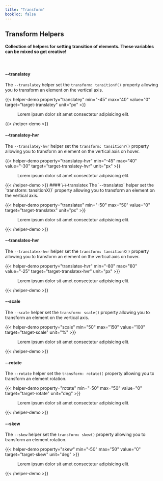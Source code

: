 ```yaml
---
title: "Transform"
bookToc: false
---
```


## Transform Helpers

#### Collection of helpers for setting transition of elements. These variables can be mixed so get creative!

<br>

#### \-\-translatey
The `--translatey` helper set the `transform: tansitionY()` property allowing you to transform an element on the vertical axis.

{{< helper-demo property="translatey" min="-45" max="40" value="0" target="target-translatey" unit="px" >}}
<figure style="--maxw:300px; --br:5px; --pos:relative; --bg:#eee">
    <figcaption id="target-translatey" style="--bg:rgba(0,0,0,.8); --c:white; --br:5px; ">
        Lorem ipsum dolor sit amet consectetur adipisicing elit.
    </figcaption>
</figure>
{{< /helper-demo >}}

#### \-\-translatey-hvr
The `--translatey-hvr` helper set the `transform: tansitionY()` property allowing you to transform an element on the vertical axis on hover.

{{< helper-demo property="translatey-hvr" min="-45" max="40" value="-30" target="target-translatey-hvr" unit="px" >}}
<div class="hover-me">
    <figure style="--maxw:300px; --br:5px; --pos:relative; --bg:#eee">
        <figcaption id="target-translatey-hvr" style="--bg:rgba(0,0,0,.8); --c:white; --br:5px; --translatey-hvr:-30px;">
            Lorem ipsum dolor sit amet consectetur adipisicing elit.
        </figcaption>
    </figure>
</div>
{{< /helper-demo >}}
#### \-\-translatex
The `--translatex` helper set the `transform: tansitionX()` property allowing you to transform an element on the vertical axis.

{{< helper-demo property="translatex" min="-50" max="50" value="0" target="target-translatex" unit="px" >}}
<figure style="--maxw:300px; --br:5px; --pos:relative; --bg:#eee">
    <figcaption id="target-translatex" style="--bg:rgba(0,0,0,.8); --c:white; --br:5px; ">
        Lorem ipsum dolor sit amet consectetur adipisicing elit.
    </figcaption>
</figure>
{{< /helper-demo >}}

#### \-\-translatex-hvr
The `--translatex-hvr` helper set the `transform: tansitionX()` property allowing you to transform an element on the vertical axis on hover.

{{< helper-demo property="translatex-hvr" min="-80" max="80" value="-25" target="target-translatex-hvr" unit="px" >}}
<div class="hover-me">
    <figure style="--maxw:300px; --br:5px; --pos:relative; --bg:#eee">
        <figcaption id="target-translatex-hvr" style="--bg:rgba(0,0,0,.8); --c:white; --br:5px; --translatex-hvr:-25px;">
            Lorem ipsum dolor sit amet consectetur adipisicing elit.
        </figcaption>
    </figure>
</div>
{{< /helper-demo >}}

#### \-\-scale
The `--scale` helper set the `transform: scale()` property allowing you to transform an element on the vertical axis.

{{< helper-demo property="scale" min="50" max="150" value="100" target="target-scale" unit="%" >}}
<figure style="--maxw:300px; --br:5px; --pos:relative; --bg:#eee">
    <figcaption id="target-scale" style="--bg:rgba(0,0,0,.8); --c:white; --br:5px; ">
        Lorem ipsum dolor sit amet consectetur adipisicing elit.
    </figcaption>
</figure>
{{< /helper-demo >}}


#### \-\-rotate
The `--rotate` helper set the `transform: rotate()` property allowing you to transform an element rotation.

{{< helper-demo property="rotate" min="-50" max="50" value="0" target="target-rotate" unit="deg" >}}
<figure style="--maxw:150px; --br:5px; --pos:relative; --bg:#eee">
    <figcaption id="target-rotate" style="--bg:rgba(0,0,0,.8); --c:white; --br:5px; ">
        Lorem ipsum dolor sit amet consectetur adipisicing elit.
    </figcaption>
</figure>
{{< /helper-demo >}}


#### \-\-skew
The `--skew` helper set the `transform: skew()` property allowing you to transform an element rotation.

{{< helper-demo property="skew" min="-50" max="50" value="0" target="target-skew" unit="deg" >}}
<figure style="--maxw:300px; --br:5px; --pos:relative; --bg:#eee">
    <figcaption id="target-skew" style="--bg:rgba(0,0,0,.8); --c:white; --br:5px; ">
        Lorem ipsum dolor sit amet consectetur adipisicing elit.
    </figcaption>
</figure>
{{< /helper-demo >}}